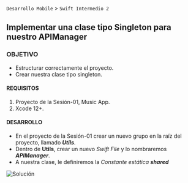`Desarrollo Mobile` > `Swift Intermedio 2`
	
## Implementar una clase tipo **Singleton** para nuestro **APIManager** 

### OBJETIVO 

- Estructurar correctamente el proyecto.
- Crear nuestra clase tipo singleton.

#### REQUISITOS 

1. Proyecto de la Sesión-01, Music App.
2. Xcode 12+.

#### DESARROLLO

- En el proyecto de la Sesión-01 crear un nuevo grupo en la raíz del proyecto, llamado _**Utils**_.
- Dentro de **Utils**, crear un nuevo _Swift File_ y lo nombraremos _**APIManager**_.
- A nuestra clase, le definiremos la _Constante estática **shared**_

![Solución](Utils/APIManager.swift)